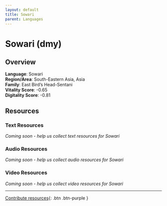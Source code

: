```yaml
---
layout: default
title: Sowari
parent: Languages
---
```


# Sowari (dmy)

## Overview

**Language**: Sowari  
**Region/Area**: South-Eastern Asia, Asia  
**Family**: East Bird’s Head-Sentani  
**Vitality Score**: -0.65  
**Digitality Score**: -0.81  

## Resources

### Text Resources
*Coming soon - help us collect text resources for Sowari*

### Audio Resources
*Coming soon - help us collect audio resources for Sowari*

### Video Resources
*Coming soon - help us collect video resources for Sowari*

---

[Contribute resources](https://fairtrain.github.io/){: .btn .btn-purple }
